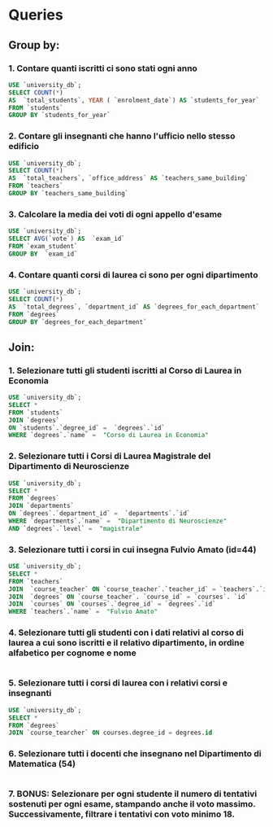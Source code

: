 # Queries
## Group by:
### 1. Contare quanti iscritti ci sono stati ogni anno
``` sql
USE `university_db`;
SELECT COUNT(*)
AS  `total_students`, YEAR ( `enrolment_date`) AS `students_for_year`
FROM `students` 
GROUP BY `students_for_year`
```
### 2. Contare gli insegnanti che hanno l'ufficio nello stesso edificio 
``` sql
USE `university_db`;
SELECT COUNT(*)
AS  `total_teachers`, `office_address` AS `teachers_same_building`
FROM `teachers`
GROUP BY `teachers_same_building`

``` 

### 3. Calcolare la media dei voti di ogni appello d'esame 

``` sql
USE `university_db`;
SELECT AVG(`vote`) AS  `exam_id` 
FROM `exam_student`
GROUP BY  `exam_id` 
``` 
### 4. Contare quanti corsi di laurea ci sono per ogni dipartimento
``` sql
USE `university_db`;
SELECT COUNT(*)
AS  `total_degrees`, `department_id` AS `degrees_for_each_department`
FROM `degrees`
GROUP BY `degrees_for_each_department`

``` 

## Join:
### 1. Selezionare tutti gli studenti iscritti al Corso di Laurea in Economia
``` sql
USE `university_db`;
SELECT *
FROM `students`
JOIN `degrees`
ON `students`.`degree_id` =  `degrees`.`id`
WHERE `degrees`.`name` =  "Corso di Laurea in Economia"

``` 
### 2. Selezionare tutti i Corsi di Laurea Magistrale del Dipartimento di Neuroscienze
 ``` sql
USE `university_db`;
SELECT *
FROM `degrees`
JOIN `departments`
ON `degrees`.`department_id` =  `departments`.`id`
WHERE `departments`.`name` =  "Dipartimento di Neuroscienze"
AND `degrees`.`level` =  "magistrale" 
``` 
### 3. Selezionare tutti i corsi in cui insegna Fulvio Amato (id=44)
 ``` sql
USE `university_db`;
SELECT *
FROM `teachers`
JOIN  `course_teacher` ON `course_teacher`.`teacher_id` = `teachers`.`id`
JOIN  `degrees` ON `course_teacher`. `course_id` = `courses`. `id`
JOIN  `courses` ON `courses`.`degree_id` = `degrees`.`id`
WHERE `teachers`.`name` =  "Fulvio Amato"

``` 
### 4. Selezionare tutti gli studenti con i dati relativi al corso di laurea a cui sono iscritti e il relativo dipartimento, in ordine alfabetico per cognome e nome 
 ``` sql

``` 
### 5. Selezionare tutti i corsi di laurea con i relativi corsi e insegnanti
``` sql
USE `university_db`;
SELECT *
FROM `degrees`
JOIN `course_tearcher` ON courses.degree_id = degrees.id 


``` 
### 6. Selezionare tutti i docenti che insegnano nel Dipartimento di Matematica (54)
 ``` sql

``` 

### 7. BONUS: Selezionare per ogni studente il numero di tentativi sostenuti per ogni esame, stampando anche il voto massimo. Successivamente, filtrare i tentativi con voto minimo 18.

